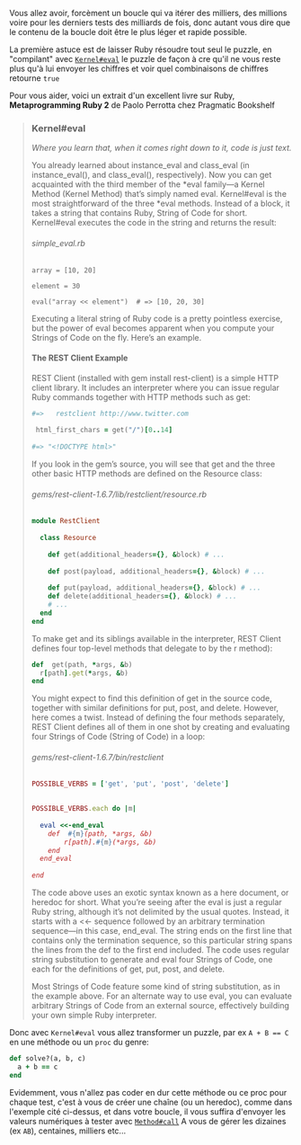Vous allez avoir, forcèment un boucle qui va itérer des milliers, des millions voire pour les derniers tests des milliards
 de fois, donc autant vous dire que le contenu de la boucle doit être le plus léger et rapide possible.
 
La première astuce est de laisser Ruby résoudre tout seul le puzzle, en "compilant" avec [`Kernel#eval`](https://ruby-doc.org/core-2.6.3/Kernel.html#method-i-eval) 
le puzzle de façon à cre qu'il ne vous reste plus qu'à lui envoyer les chiffres et voir quel combinaisons de chiffres 
retourne `true`  

Pour vous aider, voici un extrait d'un excellent livre sur Ruby, **Metaprogramming Ruby 2** de Paolo Perrotta chez Pragmatic 
Bookshelf

>### Kernel#eval  
>    
>    *Where you learn that, when it comes right down to it, code is just text.*
>    
>    You already learned about instance_eval and class_eval (in ​instance_eval()​, and ​class_eval()​, respectively). Now you can 
>    get acquainted with the third member of the *eval family—a Kernel Method (Kernel Method) that’s simply named eval. Kernel#eval
>    is the most straightforward of the three *eval methods. Instead of a block, it takes a string that contains Ruby, String 
>    of Code for short. Kernel#eval executes the code in the string and returns the result:  
>    
>###### simple_eval.rb
>    ```ruby​
>    array = [10, 20]
>    ​ 	
>    element = 30
>    ​ 	
>    eval(​"array << element"​)  ​# => [10, 20, 30]​
>    ```
>    Executing a literal string of Ruby code is a pretty pointless exercise, but the power of eval becomes apparent when you 
>    compute your Strings of Code on the fly. Here’s an example.  
>    
>#### The REST Client Example
>    REST Client (installed with gem install rest-client) is a simple HTTP client library. It includes an interpreter where 
>    you can issue regular Ruby commands together with HTTP methods such as get:
>    ```ruby
>    ​#=>	restclient http://www.twitter.com​
>    ​
>     html_first_chars = get(​"/"​)[0..14]
>    ​	
>    #=> ​"<!DOCTYPE html>"​
>    ```
>    
>    If you look in the gem’s source, you will see that get and the three other basic HTTP methods are defined on the Resource 
>    class:  
>    
>###### gems/rest-client-1.6.7/lib/restclient/resource.rb    
>    ```ruby
>    ​module​ RestClient  
>    ​
>      ​class​ Resource
>    ​
>        ​def​ get(additional_headers={}, &block) ​# ...​
>    ​
>        ​def​ post(payload, additional_headers={}, &block) ​# ...​
>    ​
>        ​def​ put(payload, additional_headers={}, &block) ​# ...    ​
>        ​def​ delete(additional_headers={}, &block) ​# ...​
>        # ...
>      end
>    end
>    ```  
>    
>    To make get and its siblings available in the interpreter, REST Client defines four top-level methods that delegate to 
>    by the r method):
>    
>    ```ruby
>    ​def​  get(path, *args, &b)	
>      r[path].get(*args, &b)
>    ​end​
>    ```
>    
>    You might expect to find this definition of get in the source code, together with similar definitions for put, post, and 
>    delete. However, here comes a twist. Instead of defining the four methods separately, REST Client defines all of them in 
>    one shot by creating and evaluating four Strings of Code (String of Code) in a loop:
>    
>###### gems/rest-client-1.6.7/bin/restclient​ 
>    ```ruby
>    POSSIBLE_VERBS = [​'get'​, ​'put'​, ​'post'​, ​'delete'​]
>    
>    ​
>    POSSIBLE_VERBS.each ​do​ |m|
>    ​
>      eval ​<<-end_eval​
>    ​    def  ​#{m}​(path, *args, &b)​
>    ​        r[path].​#{m}​(*args, &b)​
>    ​    end​
>    ​  end_eval​
>    ​ 	
>    ​end​
>    ```
>    
>    The code above uses an exotic syntax known as a here document, or heredoc for short. What you’re seeing after the eval 
>    is just a regular Ruby string, although it’s not delimited by the usual quotes. Instead, it starts with a <<- sequence 
>    followed by an arbitrary termination sequence—in this case, end_eval. The string ends on the first line that contains 
>    only the termination sequence, so this particular string spans the lines from the def to the first end included. The code 
>    uses regular string substitution to generate and eval four Strings of Code, one each for the definitions of get, put, post, 
>    and delete.  
>    
>    Most Strings of Code feature some kind of string substitution, as in the example above. For an alternate way to use eval, 
>    you can evaluate arbitrary Strings of Code from an external source, effectively building your own simple Ruby interpreter.

Donc avec `Kernel#eval` vous allez transformer un puzzle, par ex `A + B == C` en une méthode ou un `proc` du genre:  
```ruby
def solve?(a, b, c)
  a + b == c
end
```
Evidemment, vous n'allez pas coder en dur cette méthode ou ce proc pour chaque test, c'est à vous de créer 
une chaîne (ou un heredoc), comme dans l'exemple cité ci-dessus, et dans votre boucle, il vous suffira d'envoyer 
les valeurs numériques à tester avec [`Method#call`](https://ruby-doc.org/core-2.6.3/Method.html#method-i-call)
A vous de gérer les dizaines (ex `AB`), centaines, milliers etc...
